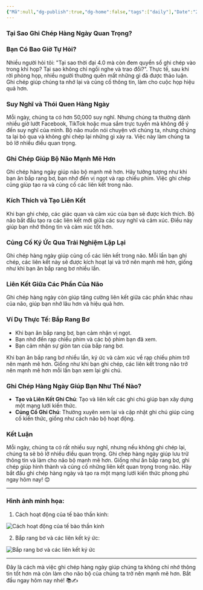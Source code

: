 ```yaml
---
{"Mã":null,"dg-publish":true,"dg-home":false,"tags":["daily"],"Date":"2024-08-05","permalink":"/daily/tmp/ghi-chep-quan-trong-nhu-the-nao/","dgPassFrontmatter":true,"noteIcon":"","updated":"2025-01-14T22:27:58.711+07:00"}
---
```


### Tại Sao Ghi Chép Hàng Ngày Quan Trọng?

### Bạn Có Bao Giờ Tự Hỏi?

Nhiều người hỏi tôi: "Tại sao thời đại 4.0 mà còn đem quyển sổ ghi chép vào trong khi họp? Tại sao không chỉ ngồi nghe và trao đổi?". Thực tế, sau khi rời phòng họp, nhiều người thường quên mất những gì đã được thảo luận. Ghi chép giúp chúng ta nhớ lại và củng cố thông tin, làm cho cuộc họp hiệu quả hơn.

### Suy Nghĩ và Thói Quen Hàng Ngày

Mỗi ngày, chúng ta có hơn 50,000 suy nghĩ. Nhưng chúng ta thường dành nhiều giờ lướt Facebook, TikTok hoặc mua sắm trực tuyến mà không để ý đến suy nghĩ của mình. Bộ não muốn nói chuyện với chúng ta, nhưng chúng ta lại bỏ qua và không ghi chép lại những gì xảy ra. Việc này làm chúng ta bỏ lỡ nhiều điều quan trọng.

### Ghi Chép Giúp Bộ Não Mạnh Mẽ Hơn

Ghi chép hàng ngày giúp não bộ mạnh mẽ hơn. Hãy tưởng tượng như khi bạn ăn bắp rang bơ, bạn nhớ đến vị ngọt và rạp chiếu phim. Việc ghi chép cũng giúp tạo ra và củng cố các liên kết trong não.

### Kích Thích và Tạo Liên Kết

Khi bạn ghi chép, các giác quan và cảm xúc của bạn sẽ được kích thích. Bộ não bắt đầu tạo ra các liên kết mới giữa các suy nghĩ và cảm xúc. Điều này giúp bạn nhớ thông tin và cảm xúc tốt hơn.

### Củng Cố Ký Ức Qua Trải Nghiệm Lặp Lại

Ghi chép hàng ngày giúp củng cố các liên kết trong não. Mỗi lần bạn ghi chép, các liên kết này sẽ được kích hoạt lại và trở nên mạnh mẽ hơn, giống như khi bạn ăn bắp rang bơ nhiều lần.

### Liên Kết Giữa Các Phần Của Não

Ghi chép hàng ngày còn giúp tăng cường liên kết giữa các phần khác nhau của não, giúp bạn nhớ lâu hơn và hiệu quả hơn.

### Ví Dụ Thực Tế: Bắp Rang Bơ

- Khi bạn ăn bắp rang bơ, bạn cảm nhận vị ngọt.
- Bạn nhớ đến rạp chiếu phim và các bộ phim bạn đã xem.
- Bạn cảm nhận sự giòn tan của bắp rang bơ.

Khi bạn ăn bắp rang bơ nhiều lần, ký ức và cảm xúc về rạp chiếu phim trở nên mạnh mẽ hơn. Giống như khi bạn ghi chép, các liên kết trong não trở nên mạnh mẽ hơn mỗi lần bạn xem lại ghi chú.

### Ghi Chép Hàng Ngày Giúp Bạn Như Thế Nào?

- **Tạo và Liên Kết Ghi Chú**: Tạo và liên kết các ghi chú giúp bạn xây dựng một mạng lưới kiến thức.
- **Củng Cố Ghi Chú**: Thường xuyên xem lại và cập nhật ghi chú giúp củng cố kiến thức, giống như cách não bộ hoạt động.

### Kết Luận

Mỗi ngày, chúng ta có rất nhiều suy nghĩ, nhưng nếu không ghi chép lại, chúng ta sẽ bỏ lỡ nhiều điều quan trọng. Ghi chép hàng ngày giúp lưu trữ thông tin và làm cho não bộ mạnh mẽ hơn. Giống như ăn bắp rang bơ, ghi chép giúp hình thành và củng cố những liên kết quan trọng trong não. Hãy bắt đầu ghi chép hàng ngày và tạo ra một mạng lưới kiến thức phong phú ngay hôm nay! 😊

---

### Hình ảnh minh họa:

1. Cách hoạt động của tế bào thần kinh:

![Cách hoạt động của tế bào thần kinh](sandbox:/mnt/data/A_simple_illustration_showing_how_neurons_work_for.png)

2. Bắp rang bơ và các liên kết ký ức:

![Bắp rang bơ và các liên kết ký ức](sandbox:/mnt/data/An_illustration_of_popcorn_and_its_associated_memo.png)

---

Đây là cách mà việc ghi chép hàng ngày giúp chúng ta không chỉ nhớ thông tin tốt hơn mà còn làm cho não bộ của chúng ta trở nên mạnh mẽ hơn. Bắt đầu ngay hôm nay nhé! 📚✍️